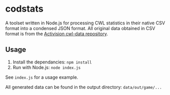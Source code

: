 # codstats
A toolset written in Node.js for processing CWL statistics in their native CSV format into a condensed JSON format. All original data obtained in CSV format is from the [Activision cwl-data repository](https://github.com/Activision/cwl-data).

## Usage

1. Install the dependancies: `npm install`
2. Run with Node.js: `node index.js`

See `index.js` for a usage example.

All generated data can be found in the output directory: `data/out/game/...`